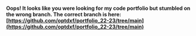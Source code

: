 #### Oops! It looks like you were looking for my code portfolio but stumbled on the wrong branch. The correct branch is here: [https://github.com/optdxf/portfolio_22-23/tree/main](https://github.com/optdxf/portfolio_22-23/tree/main)
